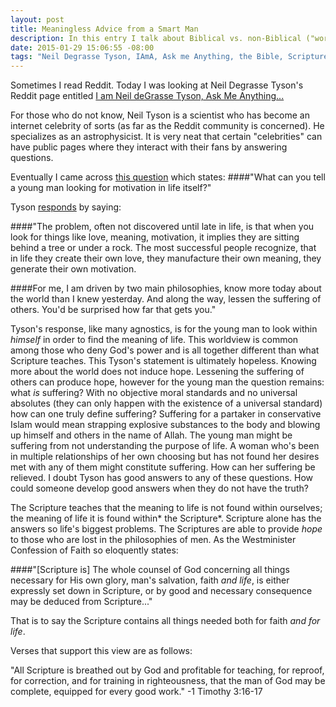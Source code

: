 ```yaml
---
layout: post
title: Meaningless Advice from a Smart Man
description: In this entry I talk about Biblical vs. non-Biblical ("worldly" as the Scripture put it) advice. 
date: 2015-01-29 15:06:55 -08:00
tags: "Neil Degrasse Tyson, IAmA, Ask me Anything, the Bible, Scripture, Wisdom"
---
```


Sometimes I read Reddit. Today I was looking at Neil Degrasse Tyson's Reddit page entitled [I am Neil deGrasse Tyson, Ask Me Anything...](http://www.reddit.com/r/IAmA/comments/qccer/i_am_neil_degrasse_tyson_ask_me_anything/)

For those who do not know, Neil Tyson is a scientist who has become an internet celebrity of sorts (as far as the Reddit community is concerned). He specializes as an astrophysicist. It is very neat that certain "celebrities" can have public pages where they interact with their fans by answering questions.

Eventually I came across [this question](http://www.reddit.com/r/IAmA/comments/qccer/i_am_neil_degrasse_tyson_ask_me_anything/c3wgcif) which states:
####"What can you tell a young man looking for motivation in life itself?"

Tyson [responds](http://www.reddit.com/r/IAmA/comments/qccer/i_am_neil_degrasse_tyson_ask_me_anything/c3wgffy) by saying:

####"The problem, often not discovered until late in life, is that when you look for things like love, meaning, motivation, it implies they are sitting behind a tree or under a rock. The most successful people recognize, that in life they create their own love, they manufacture their own meaning, they generate their own motivation.

####For me, I am driven by two main philosophies, know more today about the world than I knew yesterday. And along the way, lessen the suffering of others. You'd be surprised how far that gets you."

Tyson's response, like many agnostics, is for the young man to look within *himself* in order to find the meaning of life. This worldview is common among those who deny God's power and is all together different than what Scripture teaches. This Tyson's statement is ultimately hopeless. Knowing more about the world does not induce hope. Lessening the suffering of others can produce hope, however for the young man the question remains: what *is* suffering? With no objective moral standards and no universal absolutes (they can only happen with the existence of a universal standard) how can one truly define suffering? Suffering for a partaker in conservative Islam would mean strapping explosive substances to the body and blowing up himself and others in the name of Allah. The young man might be suffering from not understanding the purpose of life. A woman who's been in multiple relationships of her own choosing but has not found her desires met with any of them might constitute suffering. How can her suffering be relieved. I doubt Tyson has good answers to any of these questions. How could someone develop good answers when they do not have the truth?

The Scripture teaches that the meaning to life is not found within ourselves; the meaning of life it is found within* the Scripture*. Scripture alone has the answers so life's biggest problems. The Scriptures are able to provide *hope* to those who are lost in the philosophies of men. As the Westminister Confession of Faith so eloquently states:

####"[Scripture is] The whole counsel of God concerning all things necessary for His own glory, man's salvation, faith *and life*, is either expressly set down in Scripture, or by good and necessary consequence may be deduced from Scripture..."

That is to say the Scripture contains all things needed both for faith *and for life*.

Verses that support this view are as follows:

"All Scripture is breathed out by God and profitable for teaching, for reproof, for correction, and for training in righteousness, that the man of God may be complete, equipped for every good work." -1 Timothy 3:16-17


